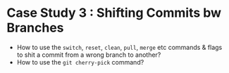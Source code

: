 # Case Study 3 : Shifting Commits bw Branches

- How to use the `switch`, `reset`, `clean`, `pull`, `merge` etc commands & flags to shit a commit from a wrong branch to another?
- How to use the `git cherry-pick` command?
